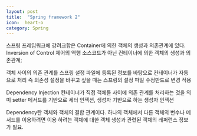 ```yaml
---
layout: post
title:  "Spring framework 2"
icon:  heart-o
category: Spring
---
```


스프링 프레임워크에 강려크함은 Container에 의한 객체의 생성과 의존관계에 있다.
Inversion of Control 제어의 역행
소스코드가 아닌 컨테이너에 의한 객체의 생성과 의존관계;


객체 사이의 의존 관계를 스프링 설정 파일에 등록된 정보를 바탕으로 컨테이너가 자동으로 처리
즉 의존성 설정을 바꾸고 싶을 때는 스프링의 설정 파일 수정만드로 변경 적용

Dependency Injection
컨테이너가 직접 객체들 사이에 의존 관계를 처리하는 것을 의미 setter 메서드를 기반으로 세터 인젝션,
생성자 기반으로 하는 생성자 인젝션

Dependency란 객체와 객체의 결합 관계이다. 하나의 객체에서 다른 객체의 변수나 메서드를 이용하려면 이용 하려는
객체에 대한 객체 생성과 관련된 객체의 레퍼런스 정보가 필요.

